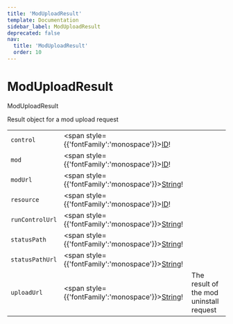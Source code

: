 ```yaml
---
title: 'ModUploadResult'
template: Documentation
sidebar_label: ModUploadResult
deprecated: false
nav:
  title: 'ModUploadResult'
  order: 10
---
```


# ModUploadResult

<div style={{'fontFamily':'monospace'}}><span style={{'fontSize':'1.5rem','fontWeight':500}}>ModUploadResult</span></div>



Result object for a mod upload request

| | | |
| -- | -- | -- |
| `control` | <span style={{'fontFamily':'monospace'}}><a href="/guardrails/docs/reference/graphql/scalar/ID">ID</a>!</span> |  |
| `mod` | <span style={{'fontFamily':'monospace'}}><a href="/guardrails/docs/reference/graphql/scalar/ID">ID</a>!</span> |  |
| `modUrl` | <span style={{'fontFamily':'monospace'}}><a href="/guardrails/docs/reference/graphql/scalar/String">String</a>!</span> |  |
| `resource` | <span style={{'fontFamily':'monospace'}}><a href="/guardrails/docs/reference/graphql/scalar/ID">ID</a>!</span> |  |
| `runControlUrl` | <span style={{'fontFamily':'monospace'}}><a href="/guardrails/docs/reference/graphql/scalar/String">String</a>!</span> |  |
| `statusPath` | <span style={{'fontFamily':'monospace'}}><a href="/guardrails/docs/reference/graphql/scalar/String">String</a>!</span> |  |
| `statusPathUrl` | <span style={{'fontFamily':'monospace'}}><a href="/guardrails/docs/reference/graphql/scalar/String">String</a>!</span> |  |
| `uploadUrl` | <span style={{'fontFamily':'monospace'}}><a href="/guardrails/docs/reference/graphql/scalar/String">String</a>!</span> | The result of the mod uninstall request |